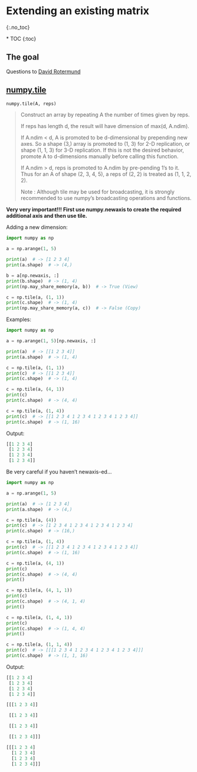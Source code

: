 # Extending an existing matrix
{:.no_toc}

<nav markdown="1" class="toc-class">
* TOC
{:toc}
</nav>

## The goal



Questions to [David Rotermund](mailto:davrot@uni-bremen.de)

## [numpy.tile](https://numpy.org/doc/stable/reference/generated/numpy.tile.html)

```python
numpy.tile(A, reps)
```

> Construct an array by repeating A the number of times given by reps.
> 
> If reps has length d, the result will have dimension of max(d, A.ndim).
> 
> If A.ndim < d, A is promoted to be d-dimensional by prepending new axes. So a shape (3,) array is promoted to (1, 3) for 2-D replication, or shape (1, 1, 3) for 3-D replication. If this is not the desired behavior, promote A to d-dimensions manually before calling this function.
> 
> If A.ndim > d, reps is promoted to A.ndim by pre-pending 1’s to it. Thus for an A of shape (2, 3, 4, 5), a reps of (2, 2) is treated as (1, 1, 2, 2).
> 
> Note : Although tile may be used for broadcasting, it is strongly recommended to use numpy’s broadcasting operations and functions.

**Very very important!!!​ First use numpy.newaxis​ to create the required additional axis and then use tile.**

Adding a new dimension:

```python
import numpy as np

a = np.arange(1, 5)

print(a)  # -> [1 2 3 4]
print(a.shape)  # -> (4,)

b = a[np.newaxis, :]
print(b.shape)  # -> (1, 4)
print(np.may_share_memory(a, b))  # -> True (View)

c = np.tile(a, (1, 1))
print(c.shape)  # -> (1, 4)
print(np.may_share_memory(a, c))  # -> False (Copy)
```

Examples:

```python
import numpy as np

a = np.arange(1, 5)[np.newaxis, :]

print(a)  # -> [[1 2 3 4]]
print(a.shape)  # -> (1, 4)

c = np.tile(a, (1, 1))
print(c)  # -> [[1 2 3 4]]
print(c.shape)  # -> (1, 4)

c = np.tile(a, (4, 1))
print(c)
print(c.shape)  # -> (4, 4)

c = np.tile(a, (1, 4))
print(c)  # -> [[1 2 3 4 1 2 3 4 1 2 3 4 1 2 3 4]]
print(c.shape)  # -> (1, 16)
```

Output: 

```python
[[1 2 3 4]
 [1 2 3 4]
 [1 2 3 4]
 [1 2 3 4]]
```

Be very careful if you haven’t newaxis-ed...​

```python
import numpy as np

a = np.arange(1, 5)

print(a)  # -> [1 2 3 4]
print(a.shape)  # -> (4,)

c = np.tile(a, (4))
print(c)  # -> [1 2 3 4 1 2 3 4 1 2 3 4 1 2 3 4]
print(c.shape)  # -> (16,)

c = np.tile(a, (1, 4))
print(c)  # -> [[1 2 3 4 1 2 3 4 1 2 3 4 1 2 3 4]]
print(c.shape)  # -> (1, 16)

c = np.tile(a, (4, 1))
print(c)
print(c.shape)  # -> (4, 4)
print()

c = np.tile(a, (4, 1, 1))
print(c) 
print(c.shape)  # -> (4, 1, 4)
print()

c = np.tile(a, (1, 4, 1))
print(c) 
print(c.shape)  # -> (1, 4, 4)
print()

c = np.tile(a, (1, 1, 4))
print(c)  # -> [[[1 2 3 4 1 2 3 4 1 2 3 4 1 2 3 4]]]
print(c.shape)  # -> (1, 1, 16)
```

Output:

```python
[[1 2 3 4]
 [1 2 3 4]
 [1 2 3 4]
 [1 2 3 4]]

[[[1 2 3 4]]

 [[1 2 3 4]]

 [[1 2 3 4]]

 [[1 2 3 4]]]

[[[1 2 3 4]
  [1 2 3 4]
  [1 2 3 4]
  [1 2 3 4]]]
```
